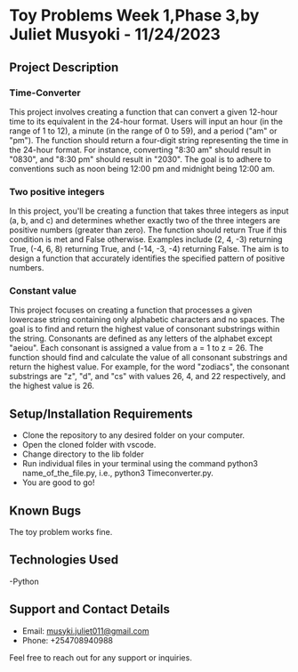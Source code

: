 # Toy Problems Week 1,Phase 3,by Juliet Musyoki - 11/24/2023

## Project Description

### Time-Converter

This project involves creating a function that can convert a given 12-hour time to its equivalent in the 24-hour format. Users will input an hour (in the range of 1 to 12), a minute (in the range of 0 to 59), and a period ("am" or "pm"). The function should return a four-digit string representing the time in the 24-hour format. For instance, converting "8:30 am" should result in "0830", and "8:30 pm" should result in "2030". The goal is to adhere to conventions such as noon being 12:00 pm and midnight being 12:00 am.

### Two positive integers

In this project, you'll be creating a function that takes three integers as input (a, b, and c) and determines whether exactly two of the three integers are positive numbers (greater than zero). The function should return True if this condition is met and False otherwise. Examples include (2, 4, -3) returning True, (-4, 6, 8) returning True, and (-14, -3, -4) returning False. The aim is to design a function that accurately identifies the specified pattern of positive numbers.


### Constant value

This project focuses on creating a function that processes a given lowercase string containing only alphabetic characters and no spaces. The goal is to find and return the highest value of consonant substrings within the string. Consonants are defined as any letters of the alphabet except "aeiou". Each consonant is assigned a value from a = 1 to z = 26. The function should find and calculate the value of all consonant substrings and return the highest value. For example, for the word "zodiacs", the consonant substrings are "z", "d", and "cs" with values 26, 4, and 22 respectively, and the highest value is 26.


## Setup/Installation Requirements
- Clone the repository to any desired folder on your computer.
- Open the cloned folder with vscode.
- Change directory to the lib folder 
- Run individual files in your terminal using the command python3 name_of_the_file.py, i.e., python3 Timeconverter.py.
- You are good to go!
## Known Bugs
The toy problem works fine.

## Technologies Used
-Python

## Support and Contact Details
- Email: musyki.juliet011@gmail.com
- Phone: +254708940988

Feel free to reach out for any support or inquiries.
